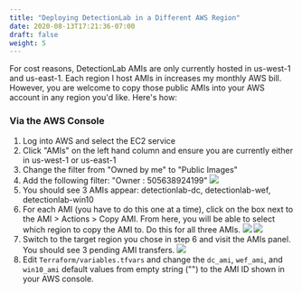```yaml
---
title: "Deploying DetectionLab in a Different AWS Region"
date: 2020-08-13T17:21:36-07:00
draft: false
weight: 5
---
```


For cost reasons, DetectionLab AMIs are only currently hosted in us-west-1 and us-east-1. Each region I host AMIs in increases my monthly AWS bill. However, you are welcome to copy those public AMIs into your AWS account in any region you'd like. Here's how:

### Via the AWS Console
1. Log into AWS and select the EC2 service
2. Click "AMIs" on the left hand column and ensure you are currently either in us-west-1 or us-east-1
3. Change the filter from "Owned by me" to "Public Images"
4. Add the following filter: "Owner : 505638924199"
![](https://github.com/clong/DetectionLab/blob/master/img/ami_share_1.png?raw=true)
5. You should see 3 AMIs appear: detectionlab-dc, detectionlab-wef, detectionlab-win10
6. For each AMI (you have to do this one at a time), click on the box next to the AMI > Actions > Copy AMI. From here, you will be able to select which region to copy the AMI to. Do this for all three AMIs.
![](https://github.com/clong/DetectionLab/blob/master/img/ami_share_2.png?raw=true)
![](https://github.com/clong/DetectionLab/blob/master/img/ami_share_3.png?raw=true)
7. Switch to the target region you chose in step 6 and visit the AMIs panel. You should see 3 pending AMI transfers.
![](https://github.com/clong/DetectionLab/blob/master/img/ami_share_4.png?raw=true)
8. Edit `Terraform/variables.tfvars` and change the `dc_ami`, `wef_ami`, and `win10_ami` default values from empty string ("") to the AMI ID shown in your AWS console.